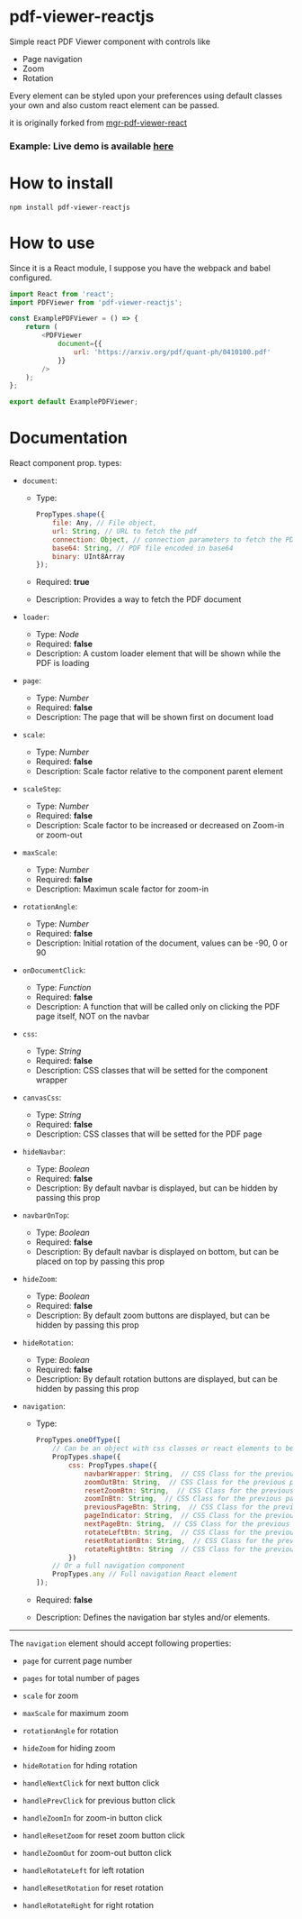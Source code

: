 # pdf-viewer-reactjs

Simple react PDF Viewer component with controls like

-   Page navigation
-   Zoom
-   Rotation

Every element can be styled upon your preferences using default classes your own and also custom react element can be passed.

it is originally forked from [mgr-pdf-viewer-react](https://github.com/MGrin/mgr-pdf-viewer-react)

### Example: Live demo is available [here](https://ansu5555.github.io/pdf-viewer-reactjs/)

# How to install

```
npm install pdf-viewer-reactjs
```

# How to use

Since it is a React module, I suppose you have the webpack and babel configured.

```js
import React from 'react';
import PDFViewer from 'pdf-viewer-reactjs';

const ExamplePDFViewer = () => {
    return (
        <PDFViewer
            document={{
                url: 'https://arxiv.org/pdf/quant-ph/0410100.pdf'
            }}
        />
    );
};

export default ExamplePDFViewer;
```

# Documentation

React component prop. types:

-   `document`:

    -   Type:

        ```js
        PropTypes.shape({
            file: Any, // File object,
            url: String, // URL to fetch the pdf
            connection: Object, // connection parameters to fetch the PDF, see PDF.js docs
            base64: String, // PDF file encoded in base64
            binary: UInt8Array
        });
        ```

    -   Required: **true**
    -   Description: Provides a way to fetch the PDF document

-   `loader`:

    -   Type: _Node_
    -   Required: **false**
    -   Description: A custom loader element that will be shown while the PDF is loading

-   `page`:

    -   Type: _Number_
    -   Required: **false**
    -   Description: The page that will be shown first on document load

-   `scale`:

    -   Type: _Number_
    -   Required: **false**
    -   Description: Scale factor relative to the component parent element

-   `scaleStep`:

    -   Type: _Number_
    -   Required: **false**
    -   Description: Scale factor to be increased or decreased on Zoom-in or zoom-out

-   `maxScale`:

    -   Type: _Number_
    -   Required: **false**
    -   Description: Maximun scale factor for zoom-in

-   `rotationAngle`:

    -   Type: _Number_
    -   Required: **false**
    -   Description: Initial rotation of the document, values can be -90, 0 or 90

-   `onDocumentClick`:

    -   Type: _Function_
    -   Required: **false**
    -   Description: A function that will be called only on clicking the PDF page itself, NOT on the navbar

-   `css`:

    -   Type: _String_
    -   Required: **false**
    -   Description: CSS classes that will be setted for the component wrapper

-   `canvasCss`:

    -   Type: _String_
    -   Required: **false**
    -   Description: CSS classes that will be setted for the PDF page

-   `hideNavbar`:

    -   Type: _Boolean_
    -   Required: **false**
    -   Description: By default navbar is displayed, but can be hidden by passing this prop

-   `navbarOnTop`:

    -   Type: _Boolean_
    -   Required: **false**
    -   Description: By default navbar is displayed on bottom, but can be placed on top by passing this prop

-   `hideZoom`:

    -   Type: _Boolean_
    -   Required: **false**
    -   Description: By default zoom buttons are displayed, but can be hidden by passing this prop

-   `hideRotation`:

    -   Type: _Boolean_
    -   Required: **false**
    -   Description: By default rotation buttons are displayed, but can be hidden by passing this prop

-   `navigation`:

    -   Type:

        ```js
        PropTypes.oneOfType([
            // Can be an object with css classes or react elements to be rendered
            PropTypes.shape({
                css: PropTypes.shape({
                    navbarWrapper: String,  // CSS Class for the previous page button
                    zoomOutBtn: String,  // CSS Class for the previous page button
                    resetZoomBtn: String,  // CSS Class for the previous page button
                    zoomInBtn: String,  // CSS Class for the previous page button
                    previousPageBtn: String,  // CSS Class for the previous page button
                    pageIndicator: String,  // CSS Class for the previous page button
                    nextPageBtn: String,  // CSS Class for the previous page button
                    rotateLeftBtn: String,  // CSS Class for the previous page button
                    resetRotationBtn: String,  // CSS Class for the previous page button
                    rotateRightBtn: String  // CSS Class for the previous page button
                })
            // Or a full navigation component
            PropTypes.any // Full navigation React element
        ]);
        ```

    -   Required: **false**
    -   Description: Defines the navigation bar styles and/or elements.

---

The `navigation` element should accept following properties:

-   `page` for current page number

-   `pages` for total number of pages

-   `scale` for zoom

-   `maxScale` for maximum zoom

-   `rotationAngle` for rotation

-   `hideZoom` for hiding zoom

-   `hideRotation` for hding rotation

-   `handleNextClick` for next button click

-   `handlePrevClick` for previous button click

-   `handleZoomIn` for zoom-in button click

-   `handleResetZoom` for reset zoom button click

-   `handleZoomOut` for zoom-out button click

-   `handleRotateLeft` for left rotation

-   `handleResetRotation` for reset rotation

-   `handleRotateRight` for right rotation
